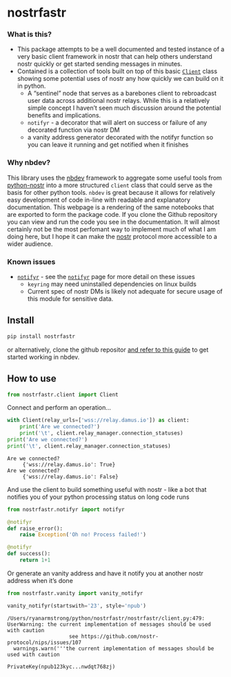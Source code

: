 nostrfastr
================

<!-- WARNING: THIS FILE WAS AUTOGENERATED! DO NOT EDIT! -->

### What is this?

- This package attempts to be a well documented and tested instance of a
  very basic client framework in nostr that can help others understand
  nostr quickly or get started sending messages in minutes.
- Contained is a collection of tools built on top of this basic
  [`Client`](https://armstrys.github.io/nostrfastr/client.html#client)
  class showing some potential uses of nostr any how quickly we can
  build on it in python.
  - A “sentinel” node that serves as a barebones client to rebroadcast
    user data across additional nostr relays. While this is a relatively
    simple concept I haven’t seen much discussion around the potential
    benefits and implications.
  - `notifyr` - a decorator that will alert on success or failure of any
    decorated function via nostr DM
  - a vanity address generator decorated with the notifyr function so
    you can leave it running and get notified when it finishes

### Why nbdev?

This library uses the [nbdev](https://nbdev.fast.ai/) framework to
aggregate some useful tools from
[python-nostr](https://github.com/jeffthibault/python-nostr) into a more
structured `client` class that could serve as the basis for other python
tools. `nbdev` is great because it allows for relatively easy
development of code in-line with readable and explanatory documentation.
This webpage is a rendering of the same notebooks that are exported to
form the package code. If you clone the Github repository you can view
and run the code you see in the documentation. It will almost certainly
not be the most perfomant way to implement much of what I am doing here,
but I hope it can make the
[nostr](https://github.com/nostr-protocol/nostr) protocol more
accessible to a wider audience.

### Known issues

- [`notifyr`](https://armstrys.github.io/nostrfastr/notifyr.html#notifyr) -
  see the
  [`notifyr`](https://armstrys.github.io/nostrfastr/notifyr.html#notifyr)
  page for more detail on these issues
  - `keyring` may need uninstalled dependencies on linux builds
  - Current spec of nostr DMs is likely not adequate for secure usage of
    this module for sensitive data.

## Install

``` sh
pip install nostrfastr
```

or alternatively, clone the github repositor [and refer to this
guide](https://nbdev.fast.ai/tutorials/tutorial.html) to get started
working in nbdev.

## How to use

``` python
from nostrfastr.client import Client
```

Connect and perform an operation…

``` python
with Client(relay_urls=['wss://relay.damus.io']) as client:
    print('Are we connected?')
    print('\t', client.relay_manager.connection_statuses)
print('Are we connected?')
print('\t', client.relay_manager.connection_statuses)
```

    Are we connected?
         {'wss://relay.damus.io': True}
    Are we connected?
         {'wss://relay.damus.io': False}

And use the client to build something useful with nostr - like a bot
that notifies you of your python processing status on long code runs

``` python
from nostrfastr.notifyr import notifyr
```

``` python
@notifyr
def raise_error():
    raise Exception('Oh no! Process failed!')

@notifyr
def success():
    return 1+1
```

Or generate an vanity address and have it notify you at another nostr
address when it’s done

``` python
from nostrfastr.vanity import vanity_notifyr

vanity_notifyr(startswith='23', style='npub')
```

    /Users/ryanarmstrong/python/nostrfastr/nostrfastr/client.py:479: UserWarning: the current implementation of messages should be used with caution
                        see https://github.com/nostr-protocol/nips/issues/107
      warnings.warn('''the current implementation of messages should be used with caution

    PrivateKey(npub123kyc...nwdqt768zj)
